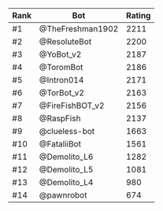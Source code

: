 Rank|Bot|Rating
---|---|---
#1|@TheFreshman1902|2211
#2|@ResoluteBot|2200
#3|@YoBot_v2|2187
#4|@ToromBot|2186
#5|@Intron014|2171
#6|@TorBot_v2|2163
#7|@FireFishBOT_v2|2156
#8|@RaspFish|2137
#9|@clueless-bot|1663
#10|@FataliiBot|1561
#11|@Demolito_L6|1282
#12|@Demolito_L5|1081
#13|@Demolito_L4|980
#14|@pawnrobot|674
